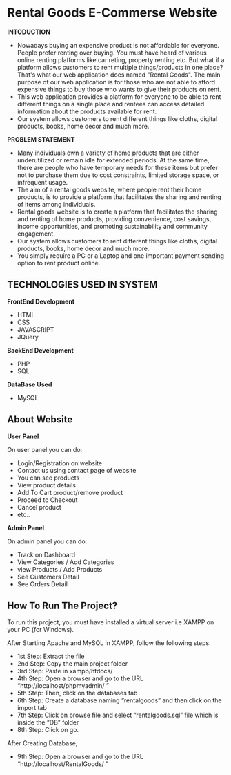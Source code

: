 
# Rental Goods E-Commerse Website

**INTODUCTION**

- Nowadays buying an expensive product is not affordable for everyone. People prefer renting over buying. You must have heard of various online renting platforms like car reting, property renting etc. But what if a platform allows customers to rent multiple things/products in one place? That's what our web application does named "Rental Goods". The main purpose of our web application is for those who are not able to afford expensive things to buy those who wants to give their products on rent. 
- This web application provides a platform for everyone to be able to rent different things on a single place and rentees can access detailed information about the products available for rent.
- Our system allows customers to rent different things like cloths, digital products, books, home decor and much more.

**PROBLEM STATEMENT**

- Many individuals own a variety of home products that are either underutilized or remain idle for extended periods. At the same time, there are people who have temporary needs for these items but prefer not to purchase them due to cost constraints, limited storage space, or infrequent usage.
- The aim of a rental goods website, where people rent their home products, is to provide a platform that facilitates the sharing and renting of items among individuals.
- Rental goods website is to create a platform that facilitates the sharing and renting of home products, providing convenience, cost savings, income opportunities, and promoting sustainability and community engagement.
- Our system allows customers to rent different things like cloths, digital products, books, home decor and much more.
- You simply require a PC or a Laptop and one important payment sending option to rent product online. 


TECHNOLOGIES USED IN SYSTEM
-
**FrontEnd Development**
- HTML
- CSS
- JAVASCRIPT
- JQuery

**BackEnd Development**
- PHP
- SQL

**DataBase Used**
- MySQL


About Website
-
**User Panel**

On user panel you can do:
- Login/Registration on website
- Contact us using contact page of website
- You can see products 
- View product details
- Add To Cart product/remove product
- Proceed to Checkout
- Cancel product 
- etc..

**Admin Panel**

On admin panel you can do:
- Track on Dashboard
- View Categories / Add Categories
- view Products / Add Products
- See Customers Detail
- See Orders Detail


How To Run The Project?
-
To run this project, you must have installed a virtual server i.e XAMPP on your PC (for Windows).

After Starting Apache and MySQL in XAMPP, follow the following steps.

- 1st Step: Extract the file
- 2nd Step: Copy the main project folder
- 3rd Step: Paste in xampp/htdocs/
- 4th Step: Open a browser and go to the URL “http://localhost/phpmyadmin/ ”
- 5th Step: Then, click on the databases tab
- 6th Step: Create a database naming “rentalgoods” and then click on the import tab
- 7th Step: Click on browse file and select “rentalgoods.sql” file which is inside the “DB” folder
- 8th Step: Click on go.

After Creating Database,

- 9th Step: Open a browser and go to the URL “http://localhost/RentalGoods/ ”

